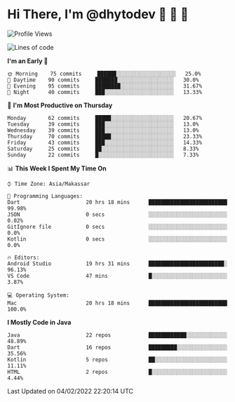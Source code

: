 # Hi There, I'm @dhytodev 👋 👋 👋

<!--
**DhytoDev/dhytodev** is a ✨ _special_ ✨ repository because its `README.md` (this file) appears on your GitHub profile.

Here are some ideas to get you started:

- 🔭 I’m currently working on ...
- 🌱 I’m currently learning ...
- 👯 I’m looking to collaborate on ...
- 🤔 I’m looking for help with ...
- 💬 Ask me about ...
- 📫 How to reach me: ...
- 😄 Pronouns: ...
- ⚡ Fun fact: ...
-->

<!--START_SECTION:waka-->
![Profile Views](http://img.shields.io/badge/Profile%20Views-0-blue)

![Lines of code](https://img.shields.io/badge/From%20Hello%20World%20I%27ve%20Written-138%20Thousand%20lines%20of%20code-blue)

**I'm an Early 🐤** 

```text
🌞 Morning    75 commits     ██████░░░░░░░░░░░░░░░░░░░   25.0% 
🌆 Daytime    90 commits     ███████░░░░░░░░░░░░░░░░░░   30.0% 
🌃 Evening    95 commits     ████████░░░░░░░░░░░░░░░░░   31.67% 
🌙 Night      40 commits     ███░░░░░░░░░░░░░░░░░░░░░░   13.33%

```
📅 **I'm Most Productive on Thursday** 

```text
Monday       62 commits     █████░░░░░░░░░░░░░░░░░░░░   20.67% 
Tuesday      39 commits     ███░░░░░░░░░░░░░░░░░░░░░░   13.0% 
Wednesday    39 commits     ███░░░░░░░░░░░░░░░░░░░░░░   13.0% 
Thursday     70 commits     █████░░░░░░░░░░░░░░░░░░░░   23.33% 
Friday       43 commits     ███░░░░░░░░░░░░░░░░░░░░░░   14.33% 
Saturday     25 commits     ██░░░░░░░░░░░░░░░░░░░░░░░   8.33% 
Sunday       22 commits     █░░░░░░░░░░░░░░░░░░░░░░░░   7.33%

```


📊 **This Week I Spent My Time On** 

```text
⌚︎ Time Zone: Asia/Makassar

💬 Programming Languages: 
Dart                     20 hrs 18 mins      █████████████████████████   99.98% 
JSON                     0 secs              ░░░░░░░░░░░░░░░░░░░░░░░░░   0.02% 
GitIgnore file           0 secs              ░░░░░░░░░░░░░░░░░░░░░░░░░   0.0% 
Kotlin                   0 secs              ░░░░░░░░░░░░░░░░░░░░░░░░░   0.0%

🔥 Editors: 
Android Studio           19 hrs 31 mins      ████████████████████████░   96.13% 
VS Code                  47 mins             █░░░░░░░░░░░░░░░░░░░░░░░░   3.87%

💻 Operating System: 
Mac                      20 hrs 18 mins      █████████████████████████   100.0%

```

**I Mostly Code in Java** 

```text
Java                     22 repos            ████████████░░░░░░░░░░░░░   48.89% 
Dart                     16 repos            █████████░░░░░░░░░░░░░░░░   35.56% 
Kotlin                   5 repos             ██░░░░░░░░░░░░░░░░░░░░░░░   11.11% 
HTML                     2 repos             █░░░░░░░░░░░░░░░░░░░░░░░░   4.44%

```



 Last Updated on 04/02/2022 22:20:14 UTC
<!--END_SECTION:waka-->
